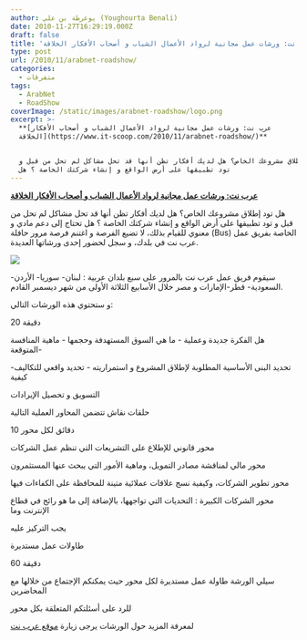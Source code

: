 ```yaml
---
author: يوغرطة بن علي (Youghourta Benali)
date: 2010-11-27T16:29:19.000Z
draft: false
title: 'عرب نت: ورشات عمل مجانية لرواد الأعمال الشباب و أصحاب الأفكار الخلاقة '
type: post
url: /2010/11/arabnet-roadshow/
categories:
  - متفرقات
tags:
  - ArabNet
  - RoadShow
coverImage: /static/images/arabnet-roadshow/logo.png
excerpt: >-
  **[عرب نت: ورشات عمل مجانية لرواد الأعمال الشباب و أصحاب الأفكار
  الخلاقة](https://www.it-scoop.com/2010/11/arabnet-roadshow/)**


  هل تود إطلاق مشروعك الخاص؟ هل لديك أفكار تظن أنها قد تحل مشاكل لم تحل من قبل و
  تود تطبيقها على أرض الواقع و إنشاء شركتك الخاصة ؟ هل
---
```

**[عرب نت: ورشات عمل مجانية لرواد الأعمال الشباب و أصحاب الأفكار الخلاقة](https://www.it-scoop.com/2010/11/arabnet-roadshow/)**

هل تود إطلاق مشروعك الخاص؟ هل لديك أفكار تظن أنها قد تحل مشاكل لم تحل من قبل و تود تطبيقها على أرض الواقع و إنشاء شركتك الخاصة ؟ هل تحتاج إلى دعم مادي و معنوي للقيام بذلك، لا تضيع الفرصة و اغتنم فرصة مرور حافلة (Bus) الخاصة بفريق عمل عرب نت في بلدك، و سجل لحضور إحدى ورشاتها العديدة.

![](/static/images/arabnet-roadshow/logo.png)

سيقوم فريق عمل عرب نت بالمرور على سبع بلدان عربية : لبنان- سوريا- الأردن- السعودية- قطر-الإمارات و مصر خلال الأسابيع الثلاثة الأولى من شهر ديسمبر القادم.

و ستحتوي هذه الورشات التالي:

20 دقيقة

هل الفكرة جديدة وعملية - ما هي السوق المستهدفة وحجمها - ماهية المنافسة المتوقعة-

تحديد البنى الأساسية المطلوبة لإطلاق المشروع و استمراريته - تحديد واقعي للتكاليف- كيفية

التسويق و تحصيل الإيرادات

حلقات نقاش تتضمن المحاور العملية التالية

10 دقائق لكل محور

محور قانوني للإطلاع على التشريعات التي تنظم عمل الشركات

محور مالي لمناقشة مصادر التمويل، وماهية الأمور التي يبحث عنها المستثمرون

محور تطوير الشركات، وكيفية نسج علاقات عملائية متينة للمحافظة على الكفاءات فيها

محور الشركات الكبيرة : التحديات التي تواجهها، بالإضافة إلى ما هو رائج في قطاع الإنترنت وما

يجب التركيز عليه

طاولات عمل مستديرة

60 دقيقة

سيلي الورشة طاولة عمل مستديرة لكل محور حيث يمكنكم الإجتماع من خلالها مع المحاضرين

للرد على أسئلتكم المتعلقة بكل محور

لمعرفة المزيد حول الورشات يرجى زيارة [موقع عرب نت](http://arabnet.me/roadshow/)
